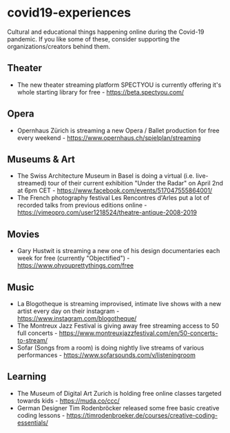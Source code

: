 # covid19-experiences

Cultural and educational things happening online during the Covid-19 pandemic. If you like some of these, consider supporting the organizations/creators behind them.


## Theater

- The new theater streaming platform SPECTYOU is currently offering it's whole starting library for free - https://beta.spectyou.com/


## Opera

- Opernhaus Zürich is streaming a new Opera / Ballet production for free every weekend - https://www.opernhaus.ch/spielplan/streaming


## Museums & Art

- The Swiss Architecture Museum in Basel is doing a virtual (i.e. live-streamed) tour of their current exhibition "Under the Radar" on April 2nd at 6pm CET - https://www.facebook.com/events/517047555864001/
- The French photography festival Les Rencontres d'Arles put a lot of recorded talks from previous editions online - https://vimeopro.com/user1218524/theatre-antique-2008-2019


## Movies

- Gary Hustwit is streaming a new one of his design documentaries each week for free (currently "Objectified") - https://www.ohyouprettythings.com/free


## Music

- La Blogotheque is streaming improvised, intimate live shows with a new artist every day on their instagram - https://www.instagram.com/blogotheque/
- The Montreux Jazz Festival is giving away free streaming access to 50 full concerts - https://www.montreuxjazzfestival.com/en/50-concerts-to-stream/
- Sofar (Songs from a room) is doing nightly live streams of various performances - https://www.sofarsounds.com/v/listeningroom


## Learning

- The Museum of Digital Art Zurich is holding free online classes targeted towards kids - https://muda.co/ccc/
- German Designer Tim Rodenbröcker released some free basic creative coding lessons - https://timrodenbroeker.de/courses/creative-coding-essentials/
